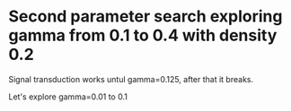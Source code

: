 # Second parameter search exploring gamma from 0.1 to 0.4 with density 0.2

Signal transduction works untul gamma=0.125, after that it breaks.

Let's explore gamma=0.01 to 0.1
